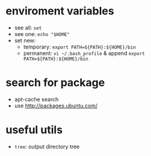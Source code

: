 # enviroment variables
- see all: `set`
- see one: `echo "$HOME"`
- set new: 
    + temporary: `export PATH=${PATH}:${HOME}/bin`
    + permanent: `vi ~/.bash_profile` & append `export PATH=${PATH}:${HOME}/bin`

# search for package
- apt-cache search <name>
- use http://packages.ubuntu.com/

# useful utils
- `tree`: output directory tree